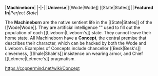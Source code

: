 |**Machineborn**|
|-|-|
|**Universe**|[[Wode\|Wode]] [[State\|States]]|
|**Featured In**|*Perfect State*|

The **Machineborn** are the native sentient life in the [[State\|States]] of the [[Wode\|Wode]]. They are artificial intelligence "" used to fill out the population of each [[Liveborn\|Liveborn's]] state. They cannot leave their home state.
All Machineborn have a **Concept**, the central premise that describes their character, which can be hacked by both the Wode and Liveborn. Examples of Concepts include chancellor [[Besk\|Besk's]] cleverness, [[Shale\|Shale's]] insistence on wearing armor, and Chief [[Letmere\|Letmere's]] pragmatism.



https://coppermind.net/wiki/Concept